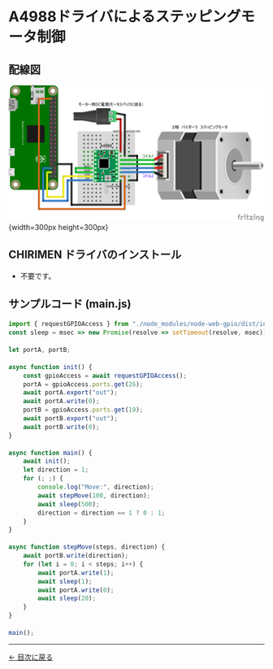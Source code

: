 # A4988ドライバによるステッピングモータ制御

## 配線図

![配線図](./Schematic.png "schematic"){width=300px height=300px}

## CHIRIMEN ドライバのインストール

- 不要です。

## サンプルコード (main.js)

```javascript
import { requestGPIOAccess } from "./node_modules/node-web-gpio/dist/index.js";
const sleep = msec => new Promise(resolve => setTimeout(resolve, msec));

let portA, portB;

async function init() {
    const gpioAccess = await requestGPIOAccess();
    portA = gpioAccess.ports.get(26);
    await portA.export("out");
    await portA.write(0);
    portB = gpioAccess.ports.get(19);
    await portB.export("out");
    await portB.write(0);
}

async function main() {
    await init();
    let direction = 1;
    for (; ;) {
        console.log("Move:", direction);
        await stepMove(100, direction);
        await sleep(500);
        direction = direction == 1 ? 0 : 1;
    }
}

async function stepMove(steps, direction) {
    await portB.write(direction);
    for (let i = 0; i < steps; i++) {
        await portA.write(1);
        await sleep(1);
        await portA.write(0);
        await sleep(20);
    }
}

main();
```


---
[← 目次に戻る](../index.md)
